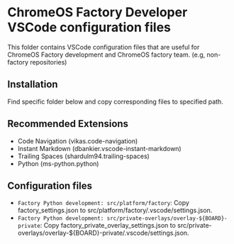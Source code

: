 # ChromeOS Factory Developer VSCode configuration files

This folder contains VSCode configuration files that are useful for
ChromeOS Factory development and ChromeOS factory team.
(e.g, non-factory repositories)

## Installation

Find specific folder below and copy corresponding files to specified path.

## Recommended Extensions

* Code Navigation (vikas.code-navigation)
* Instant Markdown (dbankier.vscode-instant-markdown)
* Trailing Spaces (shardulm94.trailing-spaces)
* Python (ms-python.python)

## Configuration files
* `Factory Python development: src/platform/factory`:
    Copy factory_settings.json to src/platform/factory/.vscode/settings.json.
* `Factory Python development: src/private-overlays/overlay-${BOARD}-private`:
    Copy factory_private_overlay_settings.json to
    src/private-overlays/overlay-${BOARD}-private/.vscode/settings.json.
